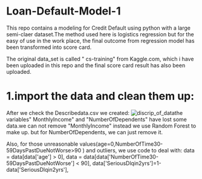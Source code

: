 # Loan-Default-Model-1
This repo contains a modeling for Credit Default using python with a large semi-claer dataset.The method used here is logistics regression but for the easy of use in the work place, the final outcome from regression model has been transformed into score card.

The original data_set is called " cs-training" from Kaggle.com, which i have been uploaded in this repo and the final score card result has also been uploaded.

# 1.import the data and clean them up: 
After we check the Describedata.csv we created:
![discrip_of_data](https://user-images.githubusercontent.com/39636026/42730452-f043b5e6-8826-11e8-8608-df4d1287b4d5.png)the variables" MonthlyIncome" and "NumberOfDependents" have lost some data.we can not remove "MonthlyIncome" instead we use Random Forest to make up. but for NumberOfDependents, we can just remove it.

Also, for those unreasonable values(age=0,NumberOfTime30-59DaysPastDueNotWorse>90 ) and outliers, we use code to deal with: 
   data = data[data['age'] > 0],
   data = data[data['NumberOfTime30-59DaysPastDueNotWorse'] < 90],
   data['SeriousDlqin2yrs']=1-data['SeriousDlqin2yrs'],
 

    
   
